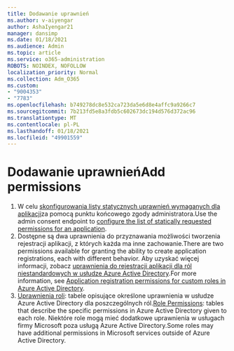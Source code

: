 ```yaml
---
title: Dodawanie uprawnień
ms.author: v-aiyengar
author: AshaIyengar21
manager: dansimp
ms.date: 01/18/2021
ms.audience: Admin
ms.topic: article
ms.service: o365-administration
ROBOTS: NOINDEX, NOFOLLOW
localization_priority: Normal
ms.collection: Adm_O365
ms.custom:
- "9004353"
- "7783"
ms.openlocfilehash: b749278dc8e532ca723da5e6d8e4affc9a9266c7
ms.sourcegitcommit: 7b213fd5e8a3fdb5c602673dc194d576d372ac96
ms.translationtype: MT
ms.contentlocale: pl-PL
ms.lasthandoff: 01/18/2021
ms.locfileid: "49901559"
---
```

# <a name="add-permissions"></a><span data-ttu-id="45d38-102">Dodawanie uprawnień</span><span class="sxs-lookup"><span data-stu-id="45d38-102">Add permissions</span></span>

1. <span data-ttu-id="45d38-103">W celu [skonfigurowania listy statycznych uprawnień wymaganych dla aplikacji](https://docs.microsoft.com/azure/active-directory/develop/v2-permissions-and-consent#to-configure-the-list-of-statically-requested-permissions-for-an-application)za pomocą punktu końcowego zgody administratora.</span><span class="sxs-lookup"><span data-stu-id="45d38-103">Use the admin consent endpoint to [configure the list of statically requested permissions for an application](https://docs.microsoft.com/azure/active-directory/develop/v2-permissions-and-consent#to-configure-the-list-of-statically-requested-permissions-for-an-application).</span></span>
1. <span data-ttu-id="45d38-104">Dostępne są dwa uprawnienia do przyznawania możliwości tworzenia rejestracji aplikacji, z których każda ma inne zachowanie.</span><span class="sxs-lookup"><span data-stu-id="45d38-104">There are two permissions available for granting the ability to create application registrations, each with different behavior.</span></span> <span data-ttu-id="45d38-105">Aby uzyskać więcej informacji, zobacz [uprawnienia do rejestracji aplikacji dla ról niestandardowych w usłudze Azure Active Directory](https://docs.microsoft.com/azure/active-directory/roles/custom-available-permissions).</span><span class="sxs-lookup"><span data-stu-id="45d38-105">For more information, see [Application registration permissions for custom roles in Azure Active Directory](https://docs.microsoft.com/azure/active-directory/roles/custom-available-permissions).</span></span>
1. <span data-ttu-id="45d38-106">[Uprawnienia roli](https://docs.microsoft.com/azure/active-directory/roles/permissions-reference#role-permissions): tabele opisujące określone uprawnienia w usłudze Azure Active Directory dla poszczególnych ról.</span><span class="sxs-lookup"><span data-stu-id="45d38-106">[Role Permissions](https://docs.microsoft.com/azure/active-directory/roles/permissions-reference#role-permissions): tables that describe the specific permissions in Azure Active Directory given to each role.</span></span> <span data-ttu-id="45d38-107">Niektóre role mogą mieć dodatkowe uprawnienia w usługach firmy Microsoft poza usługą Azure Active Directory.</span><span class="sxs-lookup"><span data-stu-id="45d38-107">Some roles may have additional permissions in Microsoft services outside of Azure Active Directory.</span></span>